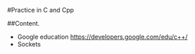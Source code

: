 #Practice in C and Cpp

##Content.

- Google education https://developers.google.com/edu/c++/
- Sockets
